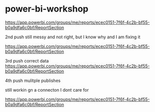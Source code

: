 # power-bi-workshop

https://app.powerbi.com/groups/me/reports/ecec0151-7f6f-4c2b-bf55-b0a9dfa6c0bf/ReportSection


2nd push  still messy and not right, but I know why and I am fixing it

https://app.powerbi.com/groups/me/reports/ecec0151-7f6f-4c2b-bf55-b0a9dfa6c0bf/ReportSection

3rd push correct data
https://app.powerbi.com/groups/me/reports/ecec0151-7f6f-4c2b-bf55-b0a9dfa6c0bf/ReportSection

4th push mulitple publishes 

still workin gn a connecton I dont care for 

https://app.powerbi.com/groups/me/reports/ecec0151-7f6f-4c2b-bf55-b0a9dfa6c0bf/ReportSection